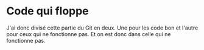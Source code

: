 # Code qui floppe
J'ai donc divisé cette partie du Git en deux. Une pour les code bon et l'autre pour ceux qui ne fonctionne pas. Et on est donc dans celle qui ne fonctionne pas.

